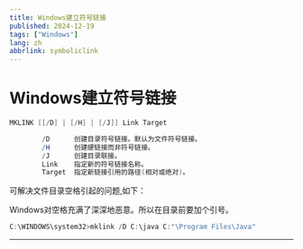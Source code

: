 ```yaml
---
title: Windows建立符号链接
published: 2024-12-19
tags: ["Windows"]
lang: zh
abbrlink: symboliclink
---
```


# Windows建立符号链接

```powershell
MKLINK [[/D] | [/H] | [/J]] Link Target

        /D      创建目录符号链接。默认为文件符号链接。
        /H      创建硬链接而非符号链接。
        /J      创建目录联接。
        Link    指定新的符号链接名称。
        Target  指定新链接引用的路径(相对或绝对)。
```

可解决文件目录空格引起的问题,如下：

Windows对空格充满了深深地恶意。所以在目录前要加个引号。

```powershell
C:\WINDOWS\system32>mklink /D C:\java C:"\Program Files\Java"
```

------
